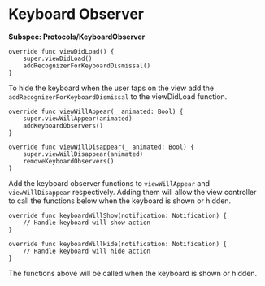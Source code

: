 # Keyboard Observer
**Subspec: Protocols/KeyboardObserver**

```
override func viewDidLoad() {
    super.viewDidLoad()
    addRecognizerForKeyboardDismissal()
}

```

To hide the keyboard when the user taps on the view add the `addRecognizerForKeyboardDismissal` to the viewDidLoad function.


```
override func viewWillAppear(_ animated: Bool) {
    super.viewWillAppear(animated)
    addKeyboardObservers()
}

override func viewWillDisappear(_ animated: Bool) {
    super.viewWillDisappear(animated)
    removeKeyboardObservers()
}

```

Add the keyboard observer functions to `viewWillAppear` and `viewWillDisappear` respectively. Adding them will allow the view controller to call the functions below when the keyboard is shown or hidden.


```
override func keyboardWillShow(notification: Notification) {
    // Handle keyboard will show action
}

override func keyboardWillHide(notification: Notification) {
    // Handle keyboard will hide action
}

```

The functions above will be called when the keyboard is shown or hidden.